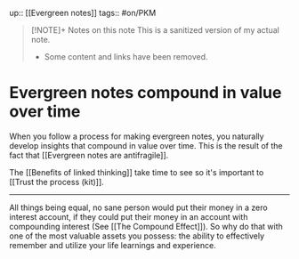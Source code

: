 up:: [[Evergreen notes]]
tags:: #on/PKM 

> [!NOTE]+ Notes on this note
> This is a sanitized version of my actual note. 
> - Some content and links have been removed.

# Evergreen notes compound in value over time
When you follow a process for making evergreen notes, you naturally develop insights that compound in value over time. This is the result of the fact that [[Evergreen notes are antifragile]].

The [[Benefits of linked thinking]] take time to see so it's important to [[Trust the process (kit)]]. 

---
All things being equal, no sane person would put their money in a zero interest account, if they could put their money in an account with compounding interest (See [[The Compound Effect]]). So why do that with one of the most valuable assets you possess: the ability to effectively remember and utilize your life learnings and experience. 